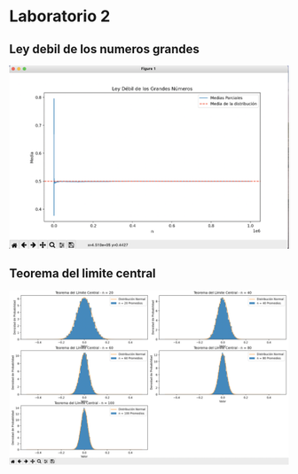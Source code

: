 # Laboratorio 2

## Ley debil de los numeros grandes

![alt](grandes.png)

## Teorema del limite central

![alt](central.png)
